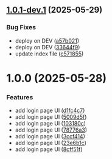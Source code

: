 ## [1.0.1-dev.1](https://github.com/chaudhary-prateek/Deploy-to-AWS-Lambda/compare/v1.0.0...v1.0.1-dev.1) (2025-05-29)


### Bug Fixes

* deploy on DEV ([a57b021](https://github.com/chaudhary-prateek/Deploy-to-AWS-Lambda/commit/a57b0219c3e6282e30d7ae6f0e3677acda271a33))
* deploy on DEV ([33644f9](https://github.com/chaudhary-prateek/Deploy-to-AWS-Lambda/commit/33644f957f7cf5ab52bb6c0f3b5fc55672f9dd80))
* update index file ([c571855](https://github.com/chaudhary-prateek/Deploy-to-AWS-Lambda/commit/c571855c8e29b4b3daa78ef5a255e83c5e540f99))

# 1.0.0 (2025-05-28)


### Features

* add login page UI ([d1fc4c7](https://github.com/chaudhary-prateek/Deploy-to-AWS-Lambda/commit/d1fc4c7f11a6ea0aefdf5c574c15400ab199f61a))
* add login page UI ([5009d5f](https://github.com/chaudhary-prateek/Deploy-to-AWS-Lambda/commit/5009d5f0189fb877e5edfb5276abd850e212888b))
* add login page UI ([103180c](https://github.com/chaudhary-prateek/Deploy-to-AWS-Lambda/commit/103180cd465bdbb019127111fdf1283a55cbd16a))
* add login page UI ([78776a3](https://github.com/chaudhary-prateek/Deploy-to-AWS-Lambda/commit/78776a3d6dcc64b77ec269c281deccf2d3b4f756))
* add login page UI ([3ccf414](https://github.com/chaudhary-prateek/Deploy-to-AWS-Lambda/commit/3ccf414cffa547ba158bf9b27f4648491cc11cdd))
* add login page UI ([23e6b1c](https://github.com/chaudhary-prateek/Deploy-to-AWS-Lambda/commit/23e6b1c3db9c71501bf4dc25c192fa780d890df0))
* add login page UI ([8cff51f](https://github.com/chaudhary-prateek/Deploy-to-AWS-Lambda/commit/8cff51f1523ac41c7799a12473a044682b3bf844))
